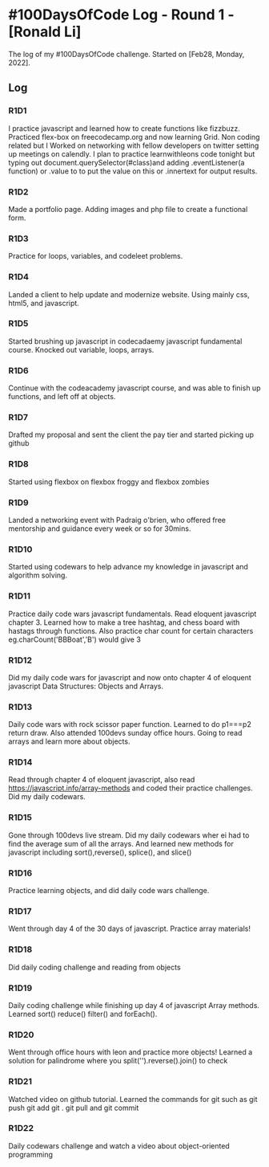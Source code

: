 # #100DaysOfCode Log - Round 1 - [Ronald Li]

The log of my #100DaysOfCode challenge. Started on [Feb28, Monday, 2022].

## Log

### R1D1 
 I practice javascript and learned how to create functions like fizzbuzz. Practiced flex-box on freecodecamp.org and now learning Grid. Non coding related but I Worked on networking with fellow developers on twitter setting up meetings on calendly. I plan to practice learnwithleons code tonight but typing out document.querySelector(#class)and adding .eventListener(a function) or .value to to put the value on this or .innertext for output results.
### R1D2
 Made a portfolio page. Adding images and php file to create a functional form.
 ### R1D3
 Practice for loops, variables, and codeleet problems.
### R1D4
Landed a client to help update and modernize website. Using mainly css, html5, and javascript.
### R1D5 
Started brushing up javascript in codecadaemy javascript fundamental course. Knocked out variable, loops, arrays.
### R1D6
Continue with the codeacademy javascript course, and was able to finish up functions, and left off at objects.
### R1D7
Drafted my proposal and sent the client the pay tier and started picking up github
### R1D8
Started using flexbox on flexbox froggy and flexbox zombies
### R1D9
Landed a networking event with Padraig o'brien, who offered free mentorship and guidance every week or so for 30mins.
### R1D10
Started using codewars to help advance my knowledge in javascript and algorithm solving.
### R1D11
Practice daily code wars javascript fundamentals. Read eloquent javascript chapter 3. Learned how to make a tree hashtag, and chess board with hastags through functions.
Also practice char count for certain characters eg.charCount('BBBoat','B') would give 3
### R1D12
Did my daily code wars for javascript and now onto chapter 4 of eloquent javascript Data Structures: Objects and Arrays.
### R1D13
Daily code wars with rock scissor paper function. Learned to do p1===p2 return draw. Also attended 100devs sunday office hours. Going to read arrays and learn more about objects.
### R1D14
Read through chapter 4 of eloquent javascript, also read https://javascript.info/array-methods and coded their practice challenges. Did my daily codewars.
### R1D15
Gone through 100devs live stream. Did my daily codewars wher ei had to find the average sum of all the arrays. And learned new methods for javascript including sort(),reverse(), splice(), and slice()
### R1D16
Practice learning objects, and did daily code wars challenge.
### R1D17
Went through day 4 of the 30 days of javascript. Practice array materials!
### R1D18
Did daily coding challenge and reading from objects
### R1D19
Daily coding challenge while finishing up day 4 of javascript Array methods. Learned sort() reduce() filter() and forEach(). 
### R1D20
Went through office hours with leon and practice more objects! Learned a solution for palindrome where you split('').reverse().join() to check
### R1D21
Watched video on github tutorial. Learned the commands for git such as git push git add git . git pull and git commit
### R1D22
Daily codewars challenge and watch a video about object-oriented programming
